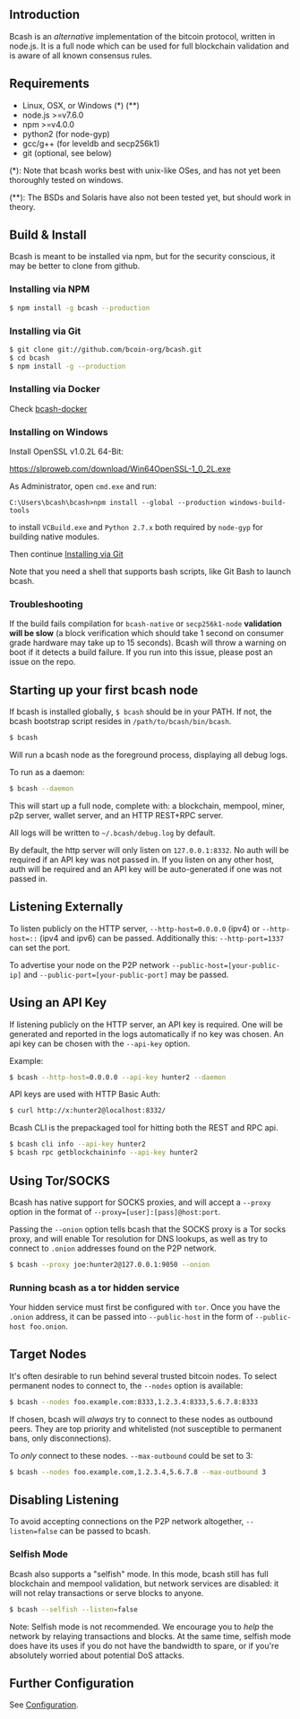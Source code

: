 ## Introduction

Bcash is an _alternative_ implementation of the bitcoin protocol, written in node.js. It is a full node which can be used for full blockchain validation and is aware of all known consensus rules.

## Requirements

- Linux, OSX, or Windows (\*) (\*\*)
- node.js >=v7.6.0
- npm >=v4.0.0
- python2 (for node-gyp)
- gcc/g++ (for leveldb and secp256k1)
- git (optional, see below)

(\*): Note that bcash works best with unix-like OSes, and has not yet been thoroughly tested on windows.

(\*\*): The BSDs and Solaris have also not been tested yet, but should work in theory.

## Build & Install

Bcash is meant to be installed via npm, but for the security conscious, it may be better to clone from github.

### Installing via NPM

``` bash
$ npm install -g bcash --production
```

### Installing via Git

``` bash
$ git clone git://github.com/bcoin-org/bcash.git
$ cd bcash
$ npm install -g --production
```
### Installing via Docker

Check [bcash-docker](https://github.com/bcoin-org/bcash-docker)

### Installing on Windows

Install OpenSSL v1.0.2L 64-Bit:

https://slproweb.com/download/Win64OpenSSL-1_0_2L.exe

As Administrator, open `cmd.exe` and run:

```console
C:\Users\bcash\bcash>npm install --global --production windows-build-tools
```

to install `VCBuild.exe` and `Python 2.7.x` both required by `node-gyp`
for building native modules.

Then continue [Installing via Git](#installing-via-git)

Note that you need a shell that supports bash scripts, like Git Bash to launch
bcash.

### Troubleshooting

If the build fails compilation for `bcash-native` or `secp256k1-node` __validation will be slow__ (a block verification which should take 1 second on consumer grade hardware may take up to 15 seconds). Bcash will throw a warning on boot if it detects a build failure. If you run into this issue, please post an issue on the repo.

## Starting up your first bcash node

If bcash is installed globally, `$ bcash` should be in your PATH. If not, the bcash bootstrap script resides in `/path/to/bcash/bin/bcash`.

``` bash
$ bcash
```

Will run a bcash node as the foreground process, displaying all debug logs.

To run as a daemon:

``` bash
$ bcash --daemon
```

This will start up a full node, complete with: a blockchain, mempool, miner, p2p server, wallet server, and an HTTP REST+RPC server.

All logs will be written to `~/.bcash/debug.log` by default.

By default, the http server will only listen on `127.0.0.1:8332`. No auth will be required if an API key was not passed in. If you listen on any other host, auth will be required and an API key will be auto-generated if one was not passed in.

## Listening Externally

To listen publicly on the HTTP server, `--http-host=0.0.0.0` (ipv4) or `--http-host=::` (ipv4 and ipv6) can be passed. Additionally this: `--http-port=1337` can set the port.

To advertise your node on the P2P network `--public-host=[your-public-ip]` and `--public-port=[your-public-port]` may be passed.

## Using an API Key

If listening publicly on the HTTP server, an API key is required. One will be generated and reported in the logs automatically if no key was chosen. An api key can be chosen with the `--api-key` option.

Example:

``` bash
$ bcash --http-host=0.0.0.0 --api-key hunter2 --daemon
```

API keys are used with HTTP Basic Auth:

``` bash
$ curl http://x:hunter2@localhost:8332/
```

Bcash CLI is the prepackaged tool for hitting both the REST and RPC api.

``` bash
$ bcash cli info --api-key hunter2
$ bcash rpc getblockchaininfo --api-key hunter2
```

## Using Tor/SOCKS

Bcash has native support for SOCKS proxies, and will accept a `--proxy` option in the format of `--proxy=[user]:[pass]@host:port`.

Passing the `--onion` option tells bcash that the SOCKS proxy is a Tor socks proxy, and will enable Tor resolution for DNS lookups, as well as try to connect to `.onion` addresses found on the P2P network.

``` bash
$ bcash --proxy joe:hunter2@127.0.0.1:9050 --onion
```

### Running bcash as a tor hidden service

Your hidden service must first be configured with `tor`. Once you have the `.onion` address, it can be passed into `--public-host` in the form of `--public-host foo.onion`.

## Target Nodes

It's often desirable to run behind several trusted bitcoin nodes. To select permanent nodes to connect to, the `--nodes` option is available:

``` bash
$ bcash --nodes foo.example.com:8333,1.2.3.4:8333,5.6.7.8:8333
```

If chosen, bcash will _always_ try to connect to these nodes as outbound peers. They are top priority and whitelisted (not susceptible to permanent bans, only disconnections).

To _only_ connect to these nodes. `--max-outbound` could be set to 3:

``` bash
$ bcash --nodes foo.example.com,1.2.3.4,5.6.7.8 --max-outbound 3
```

## Disabling Listening

To avoid accepting connections on the P2P network altogether, `--listen=false` can be passed to bcash.

### Selfish Mode

Bcash also supports a "selfish" mode. In this mode, bcash still has full blockchain and mempool validation, but network services are disabled: it will not relay transactions or serve blocks to anyone.

``` bash
$ bcash --selfish --listen=false
```

Note: Selfish mode is not recommended. We encourage you to _help_ the network by relaying transactions and blocks. At the same time, selfish mode does have its uses if you do not have the bandwidth to spare, or if you're absolutely worried about potential DoS attacks.

## Further Configuration

See [Configuration][configuration].

[keybase]: https://keybase.io/chjj#show-public
[node]: https://nodejs.org/dist/v7.5.0/
[configuration]: Configuration.md
